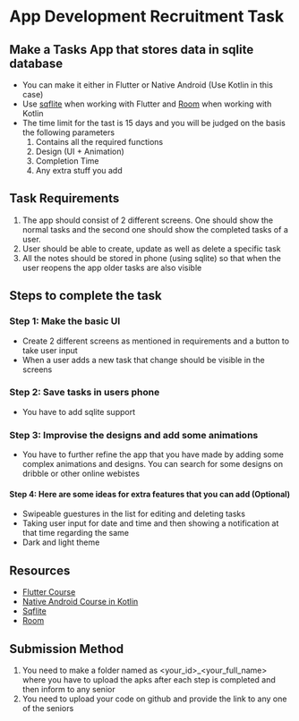 # App Development Recruitment Task
## Make a Tasks App that stores data in sqlite database
- You can make it either in Flutter or Native Android (Use Kotlin in this case)
- Use [sqflite](https://pub.dev/packages/sqflite) when working with Flutter and [Room](https://developer.android.com/training/data-storage/room) when working with Kotlin
- The time limit for the tast is 15 days and you will be judged on the basis the following parameters
    1. Contains all the required functions
    2. Design (UI + Animation)
    3. Completion Time
    4. Any extra stuff you add


## Task Requirements
1. The app should consist of 2 different screens. One should show the normal tasks and the second one should show the completed tasks of a user.
2. User should be able to create, update as well as delete a specific task
3. All the notes should be stored in phone (using sqlite) so that when the user reopens the app older tasks are also visible

## Steps to complete the task  

### Step 1: Make the basic UI
- Create 2 different screens as mentioned in requirements and a button to take user input
- When a user adds a new task that change should be visible in the screens
### Step 2: Save tasks in users phone
- You have to add sqlite support
### Step 3: Improvise the designs and add some animations
- You have to further refine the app that you have made by adding some complex animations and designs. You can search for some designs on dribble or other online webistes
#### Step 4: Here are some ideas for extra features that you can add (Optional)
- Swipeable guestures in the list for editing and deleting tasks
- Taking user input for date and time and then showing a notification at that time regarding the same
- Dark and light theme


## Resources
- [Flutter Course](https://drive.google.com/drive/folders/1ByiYFgWd1bkYOBtZEuWIX2OzYPRioFRk?usp=sharing)
- [Native Android Course in Kotlin](https://drive.google.com/drive/folders/19lfX8oPjstk0KivQLOtkVnIho8JShj7o?usp=sharing)
- [Sqflite](https://pub.dev/packages/sqflite)
- [Room](https://medium.com/androiddevelopers/7-steps-to-room-27a5fe5f99b2)

## Submission Method
1. You need to make a folder named as <your_id>_<your_full_name> where you have to upload the apks after each step is completed and then inform to any senior
2. You need to upload your code on github and provide the link to any one of the seniors